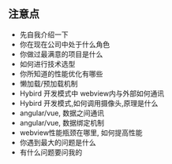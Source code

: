 ## 注意点

* 先自我介绍一下
* 你在现在公司中处于什么角色
* 你做过最满意的项目是什么
* 如何进行技术选型
* 你所知道的性能优化有哪些
* 懒加载/预加载机制
* Hybird 开发模式中 webview内与外部如何通讯
* Hybird 开发模式,如何调用摄像头,原理是什么
* angular/vue, 数据之间通讯
* angular/vue, 数据绑定机制
* webview性能瓶颈在哪里, 如何提高性能
* 你遇到最大的问题是什么
* 有什么问题要问我的